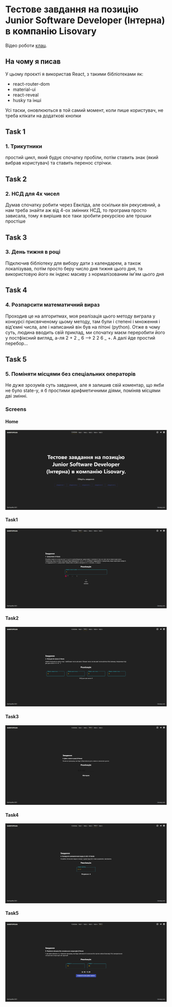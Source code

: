 # Тестове завдання на позицію Junior Software Developer (Інтерна) в компанію Lisovary

Відео роботи [клац](https://youtu.be/3qjt2OibPrs).

## На чому я писав

У цьому проєкті я використав React, з такими бібліотеками як:

- react-router-dom
- material-ui
- react-reveal
- husky
  та інші

Усі таски, оновлюються в той самий момент, коли пише користувач, не треба
клікати на додаткові кнопки

## Task 1

### 1. Трикутники

простий цикл, який будує спочатку пробіли, потім ставить знак (який вибрав
користувач) та ставить перенос стрічки.

## Task 2

### 2. НСД для 4х чисел

Думав спочатку робити через Евкліда, але оскільки він рекусивний, а нам треба
знайти аж від 4-ох змінних НСД, то програма просто зависала, тому я вирішив все
таки зробити рекурсією але трошки простіше

## Task 3

### 3. День тижня в році

Підключив бібліотеку для вибору дати з календарем, а також локалізував, потім
просто беру число дня тижня цього дня, та використовую його як індекс масиву з
нормалізованим ім'ям цього дня

## Task 4

### 4. Розпарсити математичний вираз

Проходив це на алгоритмах, моя реалізація цього методу виграла у конкурсі
присвяченому цьому методу, там були і степені і множення і від'ємні числа, але і
написаний він був на пітоні (python). Отже в чому суть, людина вводить свій
приклад, ми спочатку маєм переробити його у постфіксний вигляд, а-ля 2 + 2 _ 6
--> 2 2 6 _ +. А далі йде простий перебор...

## Task 5

### 5. Поміняти місцями без спеціальних операторів

Не дуже зрозумів суть завдання, але я залишив свій коментар, що якби не було
state-у, я б простими арифметичними діями, поміняв місцями дві змінні.

### Screens

#### Home

![Home](https://github.com/karrtopelka/test-assigment-lisovary/blob/master/src/assets/screens/home_page.png?raw=true)

#### Task1

![Task1](https://github.com/karrtopelka/test-assigment-lisovary/blob/master/src/assets/screens/task1.png?raw=true)

#### Task2

![Task2](https://github.com/karrtopelka/test-assigment-lisovary/blob/master/src/assets/screens/task2.png?raw=true)

#### Task3

![Task3](https://github.com/karrtopelka/test-assigment-lisovary/blob/master/src/assets/screens/task3.png?raw=true)

#### Task4

![Task4](https://github.com/karrtopelka/test-assigment-lisovary/blob/master/src/assets/screens/task4.png?raw=true)

#### Task5

![Task5](https://github.com/karrtopelka/test-assigment-lisovary/blob/master/src/assets/screens/task5.png?raw=true)
